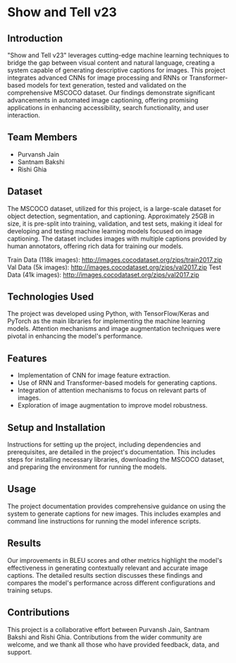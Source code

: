 # Show and Tell v23

## Introduction
"Show and Tell v23" leverages cutting-edge machine learning techniques to bridge the gap between visual content and natural language, creating a system capable of generating descriptive captions for images. This project integrates advanced CNNs for image processing and RNNs or Transformer-based models for text generation, tested and validated on the comprehensive MSCOCO dataset. Our findings demonstrate significant advancements in automated image captioning, offering promising applications in enhancing accessibility, search functionality, and user interaction.

## Team Members
- Purvansh Jain
- Santnam Bakshi
- Rishi Ghia

## Dataset
The MSCOCO dataset, utilized for this project, is a large-scale dataset for object detection, segmentation, and captioning. Approximately 25GB in size, it is pre-split into training, validation, and test sets, making it ideal for developing and testing machine learning models focused on image captioning. The dataset includes images with multiple captions provided by human annotators, offering rich data for training our models.

Train Data (118k images): http://images.cocodataset.org/zips/train2017.zip
Val Data (5k images):     http://images.cocodataset.org/zips/val2017.zip
Test Data (41k images):   http://images.cocodataset.org/zips/val2017.zip

## Technologies Used
The project was developed using Python, with TensorFlow/Keras and PyTorch as the main libraries for implementing the machine learning models. Attention mechanisms and image augmentation techniques were pivotal in enhancing the model's performance.

## Features
- Implementation of CNN for image feature extraction.
- Use of RNN and Transformer-based models for generating captions.
- Integration of attention mechanisms to focus on relevant parts of images.
- Exploration of image augmentation to improve model robustness.

## Setup and Installation
Instructions for setting up the project, including dependencies and prerequisites, are detailed in the project's documentation. This includes steps for installing necessary libraries, downloading the MSCOCO dataset, and preparing the environment for running the models.

## Usage
The project documentation provides comprehensive guidance on using the system to generate captions for new images. This includes examples and command line instructions for running the model inference scripts.

## Results
Our improvements in BLEU scores and other metrics highlight the model's effectiveness in generating contextually relevant and accurate image captions. The detailed results section discusses these findings and compares the model's performance across different configurations and training setups.

## Contributions
This project is a collaborative effort between Purvansh Jain, Santnam Bakshi and Rishi Ghia. Contributions from the wider community are welcome, and we thank all those who have provided feedback, data, and support.

